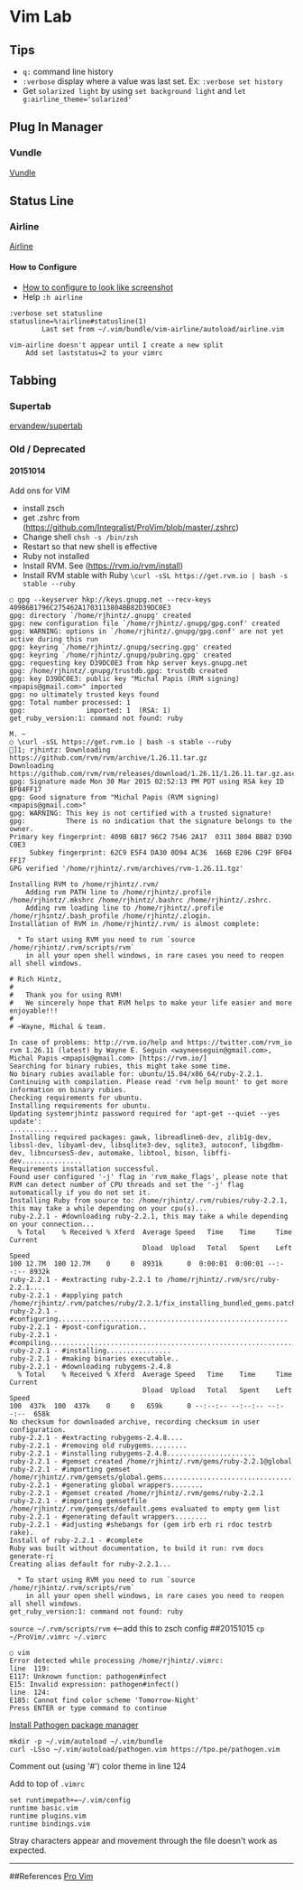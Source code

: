 # Vim Lab
## Tips
*  `q:` command line history
*  `:verbose` display where a value was last set. Ex: `:verbose set history`
*  Get `solarized light` by using `set background light` and `let g:airline_theme='solarized'`

## Plug In Manager
### Vundle
[Vundle](https://github.com/VundleVim/Vundle.vim)

## Status Line
### Airline
[Airline](https://github.com/vim-airline/vim-airline)

#### How to Configure
* [How to configure to look like screenshot](http://vi.stackexchange.com/questions/5622/how-to-configure-vim-airline-plugin-to-look-like-its-own-project-screenshot)
* Help `:h airline`

```
:verbose set statusline
statusline=%!airline#statusline(1)
        Last set from ~/.vim/bundle/vim-airline/autoload/airline.vim
```

```
vim-airline doesn't appear until I create a new split
    Add set laststatus=2 to your vimrc
```

## Tabbing
### Supertab
[ervandew/supertab](https://github.com/ervandew/supertab)

### Old / Deprecated
#### 20151014
Add ons for VIM
* install zsch
* get .zshrc from (https://github.com/Integralist/ProVim/blob/master/.zshrc)
* Change shell `chsh -s /bin/zsh`
* Restart so that new shell is effective
* Ruby not installed
* Install RVM. See (https://rvm.io/rvm/install)
* Install RVM stable with Ruby `\curl -sSL https://get.rvm.io | bash -s stable --ruby`
```
○ gpg --keyserver hkp://keys.gnupg.net --recv-keys 409B6B1796C275462A1703113804BB82D39DC0E3
gpg: directory `/home/rjhintz/.gnupg' created
gpg: new configuration file `/home/rjhintz/.gnupg/gpg.conf' created
gpg: WARNING: options in `/home/rjhintz/.gnupg/gpg.conf' are not yet active during this run
gpg: keyring `/home/rjhintz/.gnupg/secring.gpg' created
gpg: keyring `/home/rjhintz/.gnupg/pubring.gpg' created
gpg: requesting key D39DC0E3 from hkp server keys.gnupg.net
gpg: /home/rjhintz/.gnupg/trustdb.gpg: trustdb created
gpg: key D39DC0E3: public key "Michal Papis (RVM signing) <mpapis@gmail.com>" imported
gpg: no ultimately trusted keys found
gpg: Total number processed: 1
gpg:               imported: 1  (RSA: 1)
get_ruby_version:1: command not found: ruby

M. ~
○ \curl -sSL https://get.rvm.io | bash -s stable --ruby
]1; rjhintz: Downloading https://github.com/rvm/rvm/archive/1.26.11.tar.gz
Downloading https://github.com/rvm/rvm/releases/download/1.26.11/1.26.11.tar.gz.asc
gpg: Signature made Mon 30 Mar 2015 02:52:13 PM PDT using RSA key ID BF04FF17
gpg: Good signature from "Michal Papis (RVM signing) <mpapis@gmail.com>"
gpg: WARNING: This key is not certified with a trusted signature!
gpg:          There is no indication that the signature belongs to the owner.
Primary key fingerprint: 409B 6B17 96C2 7546 2A17  0311 3804 BB82 D39D C0E3
     Subkey fingerprint: 62C9 E5F4 DA30 0D94 AC36  166B E206 C29F BF04 FF17
GPG verified '/home/rjhintz/.rvm/archives/rvm-1.26.11.tgz'

Installing RVM to /home/rjhintz/.rvm/
    Adding rvm PATH line to /home/rjhintz/.profile /home/rjhintz/.mkshrc /home/rjhintz/.bashrc /home/rjhintz/.zshrc.
    Adding rvm loading line to /home/rjhintz/.profile /home/rjhintz/.bash_profile /home/rjhintz/.zlogin.
Installation of RVM in /home/rjhintz/.rvm/ is almost complete:

  * To start using RVM you need to run `source /home/rjhintz/.rvm/scripts/rvm`
    in all your open shell windows, in rare cases you need to reopen all shell windows.

# Rich Hintz,
#
#   Thank you for using RVM!
#   We sincerely hope that RVM helps to make your life easier and more enjoyable!!!
#
# ~Wayne, Michal & team.

In case of problems: http://rvm.io/help and https://twitter.com/rvm_io
rvm 1.26.11 (latest) by Wayne E. Seguin <wayneeseguin@gmail.com>, Michal Papis <mpapis@gmail.com> [https://rvm.io/]
Searching for binary rubies, this might take some time.
No binary rubies available for: ubuntu/15.04/x86_64/ruby-2.2.1.
Continuing with compilation. Please read 'rvm help mount' to get more information on binary rubies.
Checking requirements for ubuntu.
Installing requirements for ubuntu.
Updating systemrjhintz password required for 'apt-get --quiet --yes update':
............
Installing required packages: gawk, libreadline6-dev, zlib1g-dev, libssl-dev, libyaml-dev, libsqlite3-dev, sqlite3, autoconf, libgdbm-dev, libncurses5-dev, automake, libtool, bison, libffi-dev...............
Requirements installation successful.
Found user configured '-j' flag in 'rvm_make_flags', please note that RVM can detect number of CPU threads and set the '-j' flag automatically if you do not set it.
Installing Ruby from source to: /home/rjhintz/.rvm/rubies/ruby-2.2.1, this may take a while depending on your cpu(s)...
ruby-2.2.1 - #downloading ruby-2.2.1, this may take a while depending on your connection...
  % Total    % Received % Xferd  Average Speed   Time    Time     Time  Current
                                 Dload  Upload   Total   Spent    Left  Speed
100 12.7M  100 12.7M    0     0  8931k      0  0:00:01  0:00:01 --:--:-- 8932k
ruby-2.2.1 - #extracting ruby-2.2.1 to /home/rjhintz/.rvm/src/ruby-2.2.1....
ruby-2.2.1 - #applying patch /home/rjhintz/.rvm/patches/ruby/2.2.1/fix_installing_bundled_gems.patch.
ruby-2.2.1 - #configuring.........................................................
ruby-2.2.1 - #post-configuration..
ruby-2.2.1 - #compiling...............................................................................
ruby-2.2.1 - #installing................
ruby-2.2.1 - #making binaries executable..
ruby-2.2.1 - #downloading rubygems-2.4.8
  % Total    % Received % Xferd  Average Speed   Time    Time     Time  Current
                                 Dload  Upload   Total   Spent    Left  Speed
100  437k  100  437k    0     0   659k      0 --:--:-- --:--:-- --:--:--  658k
No checksum for downloaded archive, recording checksum in user configuration.
ruby-2.2.1 - #extracting rubygems-2.4.8....
ruby-2.2.1 - #removing old rubygems.........
ruby-2.2.1 - #installing rubygems-2.4.8......................
ruby-2.2.1 - #gemset created /home/rjhintz/.rvm/gems/ruby-2.2.1@global
ruby-2.2.1 - #importing gemset /home/rjhintz/.rvm/gemsets/global.gems...............................................
ruby-2.2.1 - #generating global wrappers........
ruby-2.2.1 - #gemset created /home/rjhintz/.rvm/gems/ruby-2.2.1
ruby-2.2.1 - #importing gemsetfile /home/rjhintz/.rvm/gemsets/default.gems evaluated to empty gem list
ruby-2.2.1 - #generating default wrappers........
ruby-2.2.1 - #adjusting #shebangs for (gem irb erb ri rdoc testrb rake).
Install of ruby-2.2.1 - #complete
Ruby was built without documentation, to build it run: rvm docs generate-ri
Creating alias default for ruby-2.2.1...

  * To start using RVM you need to run `source /home/rjhintz/.rvm/scripts/rvm`
    in all your open shell windows, in rare cases you need to reopen all shell windows.
get_ruby_version:1: command not found: ruby
```

`source ~/.rvm/scripts/rvm`  <--add this to zsch config
##20151015
`cp ~/ProVim/.vimrc ~/.vimrc`
```
○ vim
Error detected while processing /home/rjhintz/.vimrc:
line  119:
E117: Unknown function: pathogen#infect
E15: Invalid expression: pathogen#infect()
line  124:
E185: Cannot find color scheme 'Tomorrow-Night'
Press ENTER or type command to continue
```
[Install Pathogen package manager](http://www.vim.org/scripts/script.php?script_id=2332)
```
mkdir -p ~/.vim/autoload ~/.vim/bundle 
curl -LSso ~/.vim/autoload/pathogen.vim https://tpo.pe/pathogen.vim
```

Comment out (using '#') color theme in line 124

Add to top of `.vimrc`
```
set runtimepath+=~/.vim/config
runtime basic.vim
runtime plugins.vim
runtime bindings.vim
```

Stray characters appear and movement through the file doesn't work as expected.

--------------------------
##References
[Pro Vim](https://www.safaribooksonline.com/library/view/pro-vim/9781484202500/)
